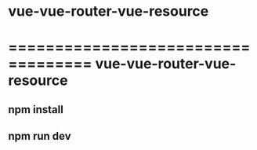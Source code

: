 # vue-vue-router-vue-resource
===================================
vue-vue-router-vue-resource
===================================

## npm install

## npm run dev
